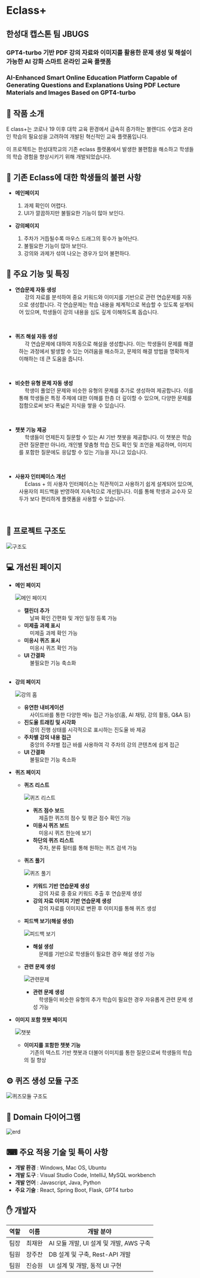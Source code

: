 # Eclass+

## 한성대 캡스톤 팀 JBUGS

### GPT4-turbo 기반 PDF 강의 자료와 이미지를 활용한 문제 생성 및 해설이 가능한 AI 강화 스마트 온라인 교육 플랫폼

### AI-Enhanced Smart Online Education Platform Capable of Generating Questions and Explanations Using PDF Lecture Materials and Images Based on GPT4-turbo

## 🔔 작품 소개

E class+는 코로나 19 이후 대학 교육 환경에서 급속히 증가하는 블렌디드 수업과 온라인 학습의 필요성을 고려하여 개발된 혁신적인 교육 플랫폼입니다.

이 프로젝트는 한성대학교의 기존 eclass 플랫폼에서 발생한 불편함을 해소하고 학생들의 학습 경험을 향상시키기 위해 개발되었습니다.

## 🚨 기존 Eclass에 대한 학생들의 불편 사항

- **메인페이지**

  1. 과제 확인이 어렵다.
  2. UI가 깔끔하지만 불필요한 기능이 많아 보인다.

- **강의페이지**
  1. 주차가 거듭될수록 마우스 드래그의 횟수가 늘어난다.
  2. 불필요한 기능이 많아 보인다.
  3. 강의와 과제가 섞여 나오는 경우가 있어 불편하다.

## 📄 주요 기능 및 특징

- **연습문제 자동 생성**
  <div style="margin-left: 10px;">
  &nbsp;&nbsp;&nbsp;&nbsp;강의 자료를 분석하여 중요 키워드와 이미지를 기반으로 관련 연습문제를 자동으로 생성합니다. 각 연습문제는 학습 내용을 체계적으로 복습할 수 있도록 설계되어 있으며, 학생들이 강의 내용을 심도 깊게 이해하도록 돕습니다.
  </div>
<br>

- **퀴즈 해설 자동 생성**
  <div style="margin-left: 10px;">
  &nbsp;&nbsp;&nbsp;&nbsp;각 연습문제에 대하여 자동으로 해설을 생성합니다. 이는 학생들이 문제를 해결하는 과정에서 발생할 수 있는 어려움을 해소하고, 문제의 해결 방법을 명확하게 이해하는 데 큰 도움을 줍니다.
  </div>
<br>

- **비슷한 유형 문제 자동 생성**
  <div style="margin-left: 10px;">
  &nbsp;&nbsp;&nbsp;&nbsp;학생이 풀었던 문제와 비슷한 유형의 문제를 추가로 생성하여 제공합니다. 이를 통해 학생들은 특정 주제에 대한 이해를 한층 더 깊이할 수 있으며, 다양한 문제를 접함으로써 보다 폭넓은 지식을 쌓을 수 있습니다.
  </div>
<br>

- **챗봇 기능 제공**
  <div style="margin-left: 10px;">
  &nbsp;&nbsp;&nbsp;&nbsp;학생들이 언제든지 질문할 수 있는 AI 기반 챗봇을 제공합니다. 이 챗봇은 학습 관련 질문뿐만 아니라, 개인별 맞춤형 학습 진도 확인 및 조언을 제공하며, 이미지를 포함한 질문에도 응답할 수 있는 기능을 지니고 있습니다.
  </div>
<br>

- **사용자 인터페이스 개선**
  <div style="margin-left: 10px;">
  &nbsp;&nbsp;&nbsp;&nbsp;Eclass + 의 사용자 인터페이스는 직관적이고 사용하기 쉽게 설계되어 있으며, 사용자의 피드백을 반영하여 지속적으로 개선됩니다. 이를 통해 학생과 교수자 모두가 보다 편리하게 플랫폼을 사용할 수 있습니다.
  </div>
<br>

## 🔗 프로젝트 구조도

![구조도](images/structure.png)

## 💻 개선된 페이지

- **메인 페이지**

  ![메인 페이지](images/main.png)

  - **캘린더 추가**  
  &nbsp;&nbsp;&nbsp;&nbsp;날짜 확인 간편화 및 개인 일정 등록 가능  
  - **미제출 과제 표시**  
  &nbsp;&nbsp;&nbsp;&nbsp;미제출 과제 확인 가능  
  - **미응시 퀴즈 표시**  
  &nbsp;&nbsp;&nbsp;&nbsp;미응시 퀴즈 확인 가능  
  - **UI 간결화**  
  &nbsp;&nbsp;&nbsp;&nbsp;불필요한 기능 축소화  
  <br>

- **강의 페이지**

  ![강의 홈](images/course.png)

  - **유연한 내비게이션**  
    &nbsp;&nbsp;&nbsp;&nbsp;사이드바를 통한 다양한 메뉴 접근 가능성(홈, AI 채팅, 강의 활동, Q&A 등)
  - **진도율 트래킹 및 시각화**  
    &nbsp;&nbsp;&nbsp;&nbsp;강의 진행 상태를 시각적으로 표시하는 진도율 바 제공
  - **주차별 강의 내용 접근**  
    &nbsp;&nbsp;&nbsp;&nbsp;중앙의 주차별 접근 바를 사용하여 각 주차의 강의 콘텐츠에 쉽게 접근
  - **UI 간결화**  
    &nbsp;&nbsp;&nbsp;&nbsp;불필요한 기능 축소화

- **퀴즈 페이지**

  - **퀴즈 리스트**

    ![퀴즈 리스트](images/quiz_list.png)

    - **퀴즈 점수 보드**  
      &nbsp;&nbsp;&nbsp;&nbsp;제출한 퀴즈의 점수 및 평균 점수 확인 가능
    - **미응시 퀴즈 보드**  
      &nbsp;&nbsp;&nbsp;&nbsp;미응시 퀴즈 한눈에 보기
    - **하단의 퀴즈 리스트**  
      &nbsp;&nbsp;&nbsp;&nbsp;주차, 분류 필터를 통해 원하는 퀴즈 검색 가능

  - **퀴즈 풀기**

    ![퀴즈 풀기](images/do_quiz.png)

    - **키워드 기반 연습문제 생성**  
      &nbsp;&nbsp;&nbsp;&nbsp;강의 자료 중 중요 키워드 추출 후 연습문제 생성
    - **강의 자료 이미지 기반 연습문제 생성**  
      &nbsp;&nbsp;&nbsp;&nbsp;강의 자료를 이미지로 변환 후 이미지를 통해 퀴즈 생성

  - **피드백 보기(해설 생성)**

    ![피드백 보기](images/feedback.png)

    - **해설 생성**  
      &nbsp;&nbsp;&nbsp;&nbsp;문제를 기반으로 학생들이 필요한 경우 해설 생성 가능

  - **관련 문제 생성**

    ![관련문제](images/related.png)

    - **관련 문제 생성**  
      &nbsp;&nbsp;&nbsp;&nbsp;학생들이 비슷한 유형의 추가 학습이 필요한 경우 자유롭게 관련 문제 생성 가능

- **이미지 포함 챗봇 페이지**

  ![챗봇](images/chatbot.png)

  - **이미지를 포함한 챗봇 기능**  
    &nbsp;&nbsp;&nbsp;&nbsp;기존의 텍스트 기반 챗봇과 더불어 이미지를 통한 질문으로써 학생들의 학습의 질 향상

## ⚙ 퀴즈 생성 모듈 구조

![퀴즈모듈 구조도](images/quiz_module_structure.png)

## 📄 Domain 다이어그램

![erd](images/erd.jpg)

## ⌨ 주요 적용 기술 및 특이 사항

- **개발 환경** : Windows, Mac OS, Ubuntu
- **개발 도구** : Visual Studio Code, IntelliJ, MySQL workbench
- **개발 언어** : Javascript, Java, Python
- **주요 기술** : React, Spring Boot, Flask, GPT4 turbo

## ✋ 개발자

| 역할 | 이름   | 개발 분야                               |
| ---- | ------ | --------------------------------------- |
| 팀장 | 최재완 | AI 모듈 개발, UI 설계 및 개발, AWS 구축 |
| 팀원 | 장주찬 | DB 설계 및 구축, Rest-API 개발          |
| 팀원 | 진승원 | UI 설계 및 개발, 동적 UI 구현           |
